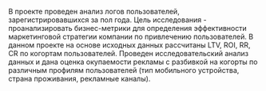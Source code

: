В проекте проведен анализ логов пользователей, зарегистрировавшихся за пол года. 
Цель исследования - проанализировать бизнес-метрики для определения эффективности маркетинговой стратегии компании по привлечению пользователей.
В данном проекте на основе исходных данных рассчитаны LTV, ROI, RR, CR по когортам пользователей. 
Проведен исследовательский анализ данных и дана оценка окупаемости рекламы с разбивкой на когорты по различным профилям пользователей 
(тип мобильного устройства, страна проживания, рекламные каналы).
